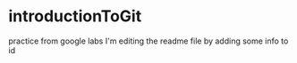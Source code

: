 # introductionToGit
practice from google labs
I'm editing the readme file by adding some info to id
